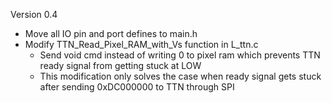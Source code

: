Version 0.4
-   Move all IO pin and port defines to main.h
-   Modify TTN_Read_Pixel_RAM_with_Vs function in L_ttn.c
    - Send void cmd instead of writing 0 to pixel ram which prevents TTN ready signal from getting stuck at LOW
    - This modification only solves the case when ready signal gets stuck after sending 0xDC000000 to TTN through SPI
